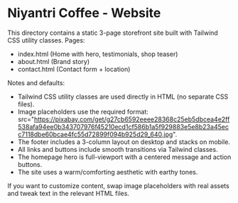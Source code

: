 # Niyantri Coffee - Website

This directory contains a static 3-page storefront site built with Tailwind CSS utility classes. Pages:

- index.html  (Home with hero, testimonials, shop teaser)
- about.html  (Brand story)
- contact.html (Contact form + location)

Notes and defaults:
- Tailwind CSS utility classes are used directly in HTML (no separate CSS files).
- Image placeholders use the required format: src="https://pixabay.com/get/g27cb6592eeee28368c25eb5dbcea4e2ff538afa94ee0b343707976f45210ecd1cf586b1a5f929883e5e8b23a45ecc7118dbe60bcae4fc55d72899f094b925d29_640.jpg".
- The footer includes a 3-column layout on desktop and stacks on mobile.
- All links and buttons include smooth transitions via Tailwind classes.
- The homepage hero is full-viewport with a centered message and action buttons.
- The site uses a warm/comforting aesthetic with earthy tones.

If you want to customize content, swap image placeholders with real assets and tweak text in the relevant HTML files.
